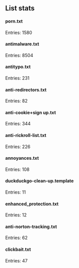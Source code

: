 ## List stats
#### porn.txt
Entries: 1580 <br> 
#### antimalware.txt
Entries: 8504 <br> 
#### antitypo.txt
Entries: 231 <br> 
#### anti-redirectors.txt
Entries: 82 <br> 
#### anti-cookie+sign up.txt
Entries: 344 <br> 
#### anti-rickroll-list.txt
Entries: 226 <br> 
#### annoyances.txt
Entries: 108 <br> 
#### duckduckgo-clean-up.template
Entries: 11 <br> 
#### enhanced_protection.txt
Entries: 12 <br> 
#### anti-norton-tracking.txt
Entries: 62 <br> 
#### clickbait.txt
Entries: 47 <br> 
